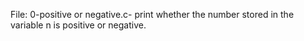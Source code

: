 File: 0-positive or negative.c- print whether the number stored in the variable n is positive or negative.

